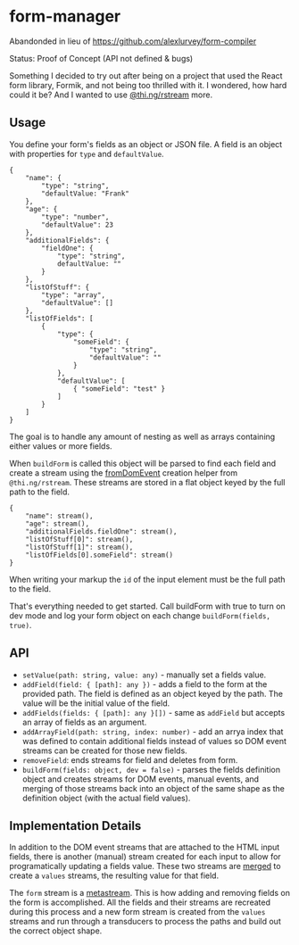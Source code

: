 # form-manager
Abandonded in lieu of https://github.com/alexlurvey/form-compiler

Status: Proof of Concept (API not defined & bugs)

Something I decided to try out after being on a project that used the React form library, Formik, and not being too thrilled with it. I wondered, how hard could it be? And I wanted to use [@thi.ng/rstream](https://github.com/thi-ng/umbrella/tree/master/packages/rstream) more.

## Usage
You define your form's fields as an object or JSON file. A field is an object with properties for `type` and `defaultValue`.
```
{
    "name": {
        "type": "string",
        "defaultValue: "Frank"
    },
    "age": {
        "type": "number",
        "defaultValue": 23
    },
    "additionalFields": {
        "fieldOne": {
            "type": "string",
            defaultValue: ""
        }
    },
    "listOfStuff": {
        "type": "array",
        "defaultValue": []
    },
    "listOfFields": [
        {
            "type": {
                "someField": {
                    "type": "string",
                    "defaultValue": ""
                }
            },
            "defaultValue": [
                { "someField": "test" }
            ]
        }
    ]
}
```
The goal is to handle any amount of nesting as well as arrays containing either values or more fields.

When `buildForm` is called this object will be parsed to find each field and create a stream using the [fromDomEvent](https://github.com/thi-ng/umbrella/tree/master/packages/rstream#other-stream-creation-helpers) creation helper from `@thi.ng/rstream`. These streams are stored in a flat object keyed by the full path to the field.
```
{
    "name": stream(),
    "age": stream(),
    "additionalFields.fieldOne": stream(),
    "listOfStuff[0]": stream(),
    "listOfStuff[1]": stream(),
    "listOfFields[0].someField": stream()
}
```

When writing your markup the `id` of the input element must be the full path to the field.

That's everything needed to get started. Call buildForm with true to turn on dev mode and log your form object on each change `buildForm(fields, true)`.

## API

- `setValue(path: string, value: any)` - manually set a fields value.
-  `addField(field: { [path]: any })` - adds a field to the form at the provided path. The field is defined as an object keyed by the path. The value will be the initial value of the field.
- `addFields(fields: { [path]: any }[])` - same as `addField` but accepts an array of fields as an argument.
- `addArrayField(path: string, index: number)` - add an arrya index that was defined to contain additional fields instead of values so DOM event streams can be created for those new fields. 
- `removeField`: ends streams for field and deletes from form.
- `buildForm(fields: object, dev = false)` - parses the fields definition object and creates streams for DOM events, manual events, and merging of those streams back into an object of the same shape as the definition object (with the actual field values).

## Implementation Details

In addition to the DOM event streams that are attached to the HTML input fields, there is another (manual) stream created for each input to allow for programatically updating a fields value. These two streams are [merged](https://github.com/thi-ng/umbrella/tree/master/packages/rstream#stream-merging) to create a `values` streams, the resulting value for that field. 

The `form` stream is a [metastream](https://github.com/thi-ng/umbrella/tree/master/packages/rstream#meta-streams). This is how adding and removing fields on the form is accomplished. All the fields and their streams are recreated during this process and a new form stream is created from the `values` streams and run through a transducers to process the paths and build out the correct object shape.
